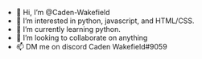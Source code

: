 - 👋 Hi, I’m @Caden-Wakefield
- 👀 I’m interested in python, javascript, and HTML/CSS.
- 🌱 I’m currently learning python.
- 💞️ I’m looking to collaborate on anything
- 📫 DM me on discord Caden Wakefield#9059

<!---
Caden-Wakefield/Caden-Wakefield is a ✨ special ✨ repository because its `README.md` (this file) appears on your GitHub profile.
You can click the Preview link to take a look at your changes.
--->
